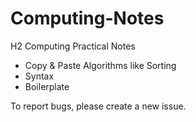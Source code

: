 # Computing-Notes

H2 Computing Practical Notes
- Copy & Paste Algorithms like Sorting
- Syntax 
- Boilerplate

To report bugs, please create a new issue.
